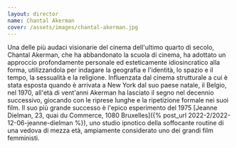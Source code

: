 ```yaml
---
layout: director
name: Chantal Akerman
cover: /assets/images/chantal-akerman.jpg
---
```

Una delle più audaci visionarie del cinema dell'ultimo quarto di secolo, Chantal Akerman, che ha abbandonato la scuola di cinema, ha adottato un approccio profondamente personale ed esteticamente idiosincratico alla forma, utilizzandola per indagare la geografia e l'identità, lo spazio e il tempo, la sessualità e la religione. Influenzata dal cinema strutturale a cui è stata esposta quando è arrivata a New York dal suo paese natale, il Belgio, nel 1970, all'età di vent'anni Akerman ha lasciato il segno nel decennio successivo, giocando con le riprese lunghe e la ripetizione formale nei suoi film. Il suo più grande successo è l'epico esperimento del 1975 [Jeanne Dielman, 23, quai du Commerce, 1080 Bruxelles]({% post_url 2022-2/2022-12-06-jeanne-dielman %}), uno studio ipnotico della soffocante routine di una vedova di mezza età, ampiamente considerato uno dei grandi film femministi.